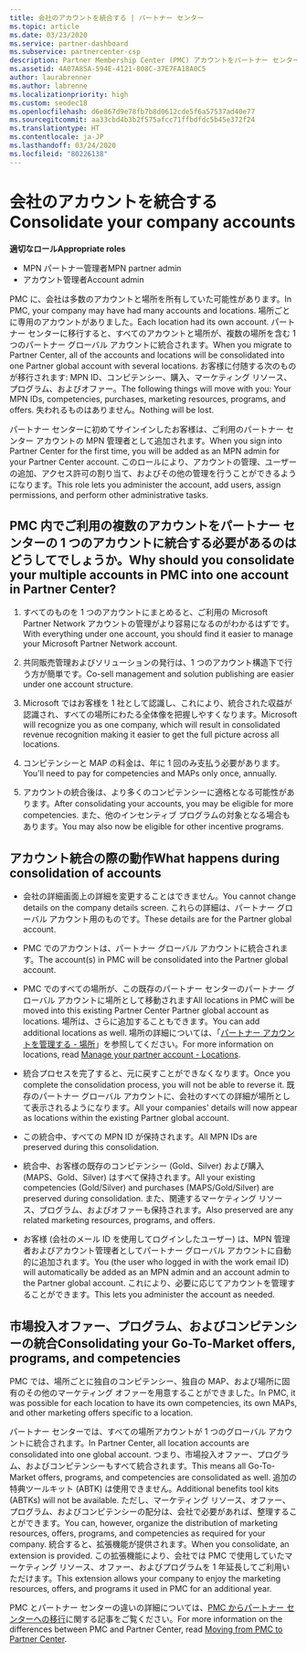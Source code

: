 ```yaml
---
title: 会社のアカウントを統合する | パートナー センター
ms.topic: article
ms.date: 03/23/2020
ms.service: partner-dashboard
ms.subservice: partnercenter-csp
description: Partner Membership Center (PMC) アカウントをパートナー センターの 1 つのアカウントに統合する方法について説明します。 このプロセスは、PMC からパートナー センターへの移行に適用されます。
ms.assetid: 4A07A85A-594E-4121-808C-37E7FA18A0C5
author: laurabrenner
ms.author: labrenne
ms.localizationpriority: high
ms.custom: seodec18
ms.openlocfilehash: d6e867d9e78fb7b8d0612cde5f6a57537ad40e77
ms.sourcegitcommit: aa33cbd4b3b2f575afcc71ffbdfdc5b45e372f24
ms.translationtype: HT
ms.contentlocale: ja-JP
ms.lasthandoff: 03/24/2020
ms.locfileid: "80226138"
---
```

# <a name="consolidate-your-company-accounts"></a><span data-ttu-id="771ad-104">会社のアカウントを統合する</span><span class="sxs-lookup"><span data-stu-id="771ad-104">Consolidate your company accounts</span></span>

<span data-ttu-id="771ad-105">**適切なロール**</span><span class="sxs-lookup"><span data-stu-id="771ad-105">**Appropriate roles**</span></span>

- <span data-ttu-id="771ad-106">MPN パートナー管理者</span><span class="sxs-lookup"><span data-stu-id="771ad-106">MPN partner admin</span></span>
- <span data-ttu-id="771ad-107">アカウント管理者</span><span class="sxs-lookup"><span data-stu-id="771ad-107">Account admin</span></span>

<span data-ttu-id="771ad-108">PMC に、会社は多数のアカウントと場所を所有していた可能性があります。</span><span class="sxs-lookup"><span data-stu-id="771ad-108">In PMC, your company may have had many accounts and locations.</span></span> <span data-ttu-id="771ad-109">場所ごとに専用のアカウントがありました。</span><span class="sxs-lookup"><span data-stu-id="771ad-109">Each location had its own account.</span></span> <span data-ttu-id="771ad-110">パートナー センターに移行すると、すべてのアカウントと場所が、複数の場所を含む 1 つのパートナー グローバル アカウントに統合されます。</span><span class="sxs-lookup"><span data-stu-id="771ad-110">When you migrate to Partner Center, all of the accounts and locations will be consolidated into one Partner global account with several locations.</span></span> <span data-ttu-id="771ad-111">お客様に付随する次のものが移行されます: MPN ID、コンピテンシー、購入、マーケティング リソース、プログラム、およびオファー。</span><span class="sxs-lookup"><span data-stu-id="771ad-111">The following things will move with you: Your MPN IDs, competencies, purchases, marketing resources, programs, and offers.</span></span> <span data-ttu-id="771ad-112">失われるものはありません。</span><span class="sxs-lookup"><span data-stu-id="771ad-112">Nothing will be lost.</span></span>

<span data-ttu-id="771ad-113">パートナー センターに初めてサインインしたお客様は、ご利用のパートナー センター アカウントの MPN 管理者として追加されます。</span><span class="sxs-lookup"><span data-stu-id="771ad-113">When you sign into Partner Center for the first time, you will be added as an MPN admin for your Partner Center account.</span></span> <span data-ttu-id="771ad-114">このロールにより、アカウントの管理、ユーザーの追加、アクセス許可の割り当て、およびその他の管理を行うことができるようになります。</span><span class="sxs-lookup"><span data-stu-id="771ad-114">This role lets you administer the account, add users, assign permissions, and perform other administrative tasks.</span></span>

## <a name="why-should-you-consolidate-your-multiple-accounts-in-pmc-into-one-account-in-partner-center"></a><span data-ttu-id="771ad-115">PMC 内でご利用の複数のアカウントをパートナー センターの 1 つのアカウントに統合する必要があるのはどうしてでしょうか。</span><span class="sxs-lookup"><span data-stu-id="771ad-115">Why should you consolidate your multiple accounts in PMC into one account in Partner Center?</span></span>

1. <span data-ttu-id="771ad-116">すべてのものを 1 つのアカウントにまとめると、ご利用の Microsoft Partner Network アカウントの管理がより容易になるのがわかるはずです。</span><span class="sxs-lookup"><span data-stu-id="771ad-116">With everything under one account, you should find it easier to manage your Microsoft Partner Network account.</span></span>

2. <span data-ttu-id="771ad-117">共同販売管理およびソリューションの発行は、1 つのアカウント構造下で行う方が簡単です。</span><span class="sxs-lookup"><span data-stu-id="771ad-117">Co-sell management and solution publishing are easier under one account structure.</span></span>

3. <span data-ttu-id="771ad-118">Microsoft ではお客様を 1 社として認識し、これにより、統合された収益が認識され、すべての場所にわたる全体像を把握しやすくなります。</span><span class="sxs-lookup"><span data-stu-id="771ad-118">Microsoft will recognize you as one company, which will result in consolidated revenue recognition making it easier to get the full picture across all locations.</span></span>  

4. <span data-ttu-id="771ad-119">コンピテンシーと MAP の料金は、年に 1 回のみ支払う必要があります。</span><span class="sxs-lookup"><span data-stu-id="771ad-119">You'll need to pay for competencies and MAPs only once, annually.</span></span>

5. <span data-ttu-id="771ad-120">アカウントの統合後は、より多くのコンピテンシーに適格となる可能性があります。</span><span class="sxs-lookup"><span data-stu-id="771ad-120">After consolidating your accounts, you may be eligible for more competencies.</span></span> <span data-ttu-id="771ad-121">また、他のインセンティブ プログラムの対象となる場合もあります。</span><span class="sxs-lookup"><span data-stu-id="771ad-121">You may also now be eligible for other incentive programs.</span></span>


## <a name="what-happens-during-consolidation-of-accounts"></a><span data-ttu-id="771ad-122">アカウント統合の際の動作</span><span class="sxs-lookup"><span data-stu-id="771ad-122">What happens during consolidation of accounts</span></span>

- <span data-ttu-id="771ad-123">会社の詳細画面上の詳細を変更することはできません。</span><span class="sxs-lookup"><span data-stu-id="771ad-123">You cannot change details on the company details screen.</span></span> <span data-ttu-id="771ad-124">これらの詳細は、パートナー グローバル アカウント用のものです。</span><span class="sxs-lookup"><span data-stu-id="771ad-124">These details are for the Partner global account.</span></span> 

- <span data-ttu-id="771ad-125">PMC でのアカウントは、パートナー グローバル アカウントに統合されます。</span><span class="sxs-lookup"><span data-stu-id="771ad-125">The account(s) in PMC will be consolidated into the Partner global account.</span></span>

- <span data-ttu-id="771ad-126">PMC でのすべての場所が、この既存のパートナー センターのパートナー グローバル アカウントに場所として移動されます</span><span class="sxs-lookup"><span data-stu-id="771ad-126">All locations in PMC will be moved into this existing Partner Center Partner global account as locations.</span></span> <span data-ttu-id="771ad-127">場所は、さらに追加することもできます。</span><span class="sxs-lookup"><span data-stu-id="771ad-127">You can add additional locations as well.</span></span> <span data-ttu-id="771ad-128">場所の詳細については、「[パートナー アカウントを管理する - 場所](manage-locations.md)」を参照してください。</span><span class="sxs-lookup"><span data-stu-id="771ad-128">For more information on locations, read  [Manage your partner account - Locations](manage-locations.md).</span></span>

- <span data-ttu-id="771ad-129">統合プロセスを完了すると、元に戻すことができなくなります。</span><span class="sxs-lookup"><span data-stu-id="771ad-129">Once you complete the consolidation process, you will not be able to reverse it.</span></span> <span data-ttu-id="771ad-130">既存のパートナー グローバル アカウントに、会社のすべての詳細が場所として表示されるようになります。</span><span class="sxs-lookup"><span data-stu-id="771ad-130">All your companies' details will now appear as locations within the existing Partner global account.</span></span> 

- <span data-ttu-id="771ad-131">この統合中、すべての MPN ID が保持されます。</span><span class="sxs-lookup"><span data-stu-id="771ad-131">All MPN IDs are preserved during this consolidation.</span></span>

- <span data-ttu-id="771ad-132">統合中、お客様の既存のコンピテンシー (Gold、Silver) および購入 (MAPS、Gold、Silver) はすべて保持されます。</span><span class="sxs-lookup"><span data-stu-id="771ad-132">All your existing competencies (Gold/Silver) and purchases (MAPS/Gold/Silver) are preserved during consolidation.</span></span> <span data-ttu-id="771ad-133">また、関連するマーケティング リソース、プログラム、およびオファーも保持されます。</span><span class="sxs-lookup"><span data-stu-id="771ad-133">Also preserved are any related marketing resources, programs, and offers.</span></span>

- <span data-ttu-id="771ad-134">お客様 (会社のメール ID を使用してログインしたユーザー) は、MPN 管理者およびアカウント管理者としてパートナー グローバル アカウントに自動的に追加されます。</span><span class="sxs-lookup"><span data-stu-id="771ad-134">You (the user who logged in with the work email ID) will automatically be added as an MPN admin and an account admin to the Partner global account.</span></span> <span data-ttu-id="771ad-135">これにより、必要に応じてアカウントを管理することができます。</span><span class="sxs-lookup"><span data-stu-id="771ad-135">This lets you administer the account as needed.</span></span>

## <a name="consolidating-your-go-to-market-offers-programs-and-competencies"></a><span data-ttu-id="771ad-136">市場投入オファー、プログラム、およびコンピテンシーの統合</span><span class="sxs-lookup"><span data-stu-id="771ad-136">Consolidating your Go-To-Market offers, programs, and competencies</span></span>

<span data-ttu-id="771ad-137">PMC では、場所ごとに独自のコンピテンシー、独自の MAP、および場所に固有のその他のマーケティング オファーを用意することができました。</span><span class="sxs-lookup"><span data-stu-id="771ad-137">In PMC, it was possible for each location to have its own competencies, its own MAPs, and other marketing offers specific to a location.</span></span>

<span data-ttu-id="771ad-138">パートナー センターでは、すべての場所アカウントが 1 つのグローバル アカウントに統合されます。</span><span class="sxs-lookup"><span data-stu-id="771ad-138">In Partner Center, all location accounts are consolidated into one global account.</span></span> <span data-ttu-id="771ad-139">つまり、市場投入オファー、プログラム、およびコンピテンシーもすべて統合されます。</span><span class="sxs-lookup"><span data-stu-id="771ad-139">This means all Go-To-Market offers, programs, and competencies are consolidated as well.</span></span> <span data-ttu-id="771ad-140">追加の特典ツールキット (ABTK) は使用できません。</span><span class="sxs-lookup"><span data-stu-id="771ad-140">Additional benefits tool kits (ABTKs) will not be available.</span></span> <span data-ttu-id="771ad-141">ただし、マーケティング リソース、オファー、プログラム、およびコンピテンシーの配分は、会社で必要があれば、整理することができます。</span><span class="sxs-lookup"><span data-stu-id="771ad-141">You can, however, organize the distribution of marketing resources, offers, programs, and competencies as required for your company.</span></span> <span data-ttu-id="771ad-142">統合すると、拡張機能が提供されます。</span><span class="sxs-lookup"><span data-stu-id="771ad-142">When you consolidate, an extension is provided.</span></span> <span data-ttu-id="771ad-143">この拡張機能により、会社では PMC で使用していたマーケティング リソース、オファー、およびプログラムを 1 年延長してご利用いただけます。</span><span class="sxs-lookup"><span data-stu-id="771ad-143">This extension allows your company to enjoy the marketing resources, offers, and programs it used in PMC for an additional year.</span></span>

<span data-ttu-id="771ad-144">PMC とパートナー センターの違いの詳細については、[PMC からパートナー センターへの移行](guide-to-migration.md)に関する記事をご覧ください。</span><span class="sxs-lookup"><span data-stu-id="771ad-144">For more information on the differences between PMC and Partner Center, read [Moving from PMC to Partner Center](guide-to-migration.md).</span></span>

